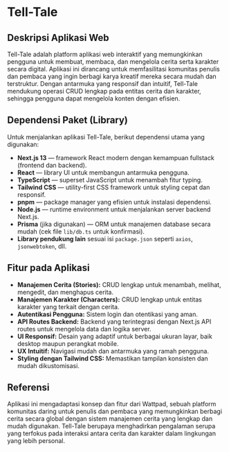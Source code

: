 # Tell-Tale

## Deskripsi Aplikasi Web  
Tell-Tale adalah platform aplikasi web interaktif yang memungkinkan pengguna untuk membuat, membaca, dan mengelola cerita serta karakter secara digital. Aplikasi ini dirancang untuk memfasilitasi komunitas penulis dan pembaca yang ingin berbagi karya kreatif mereka secara mudah dan terstruktur. Dengan antarmuka yang responsif dan intuitif, Tell-Tale mendukung operasi CRUD lengkap pada entitas cerita dan karakter, sehingga pengguna dapat mengelola konten dengan efisien.

## Dependensi Paket (Library)  
Untuk menjalankan aplikasi Tell-Tale, berikut dependensi utama yang digunakan:  
- **Next.js 13** — framework React modern dengan kemampuan fullstack (frontend dan backend).  
- **React** — library UI untuk membangun antarmuka pengguna.  
- **TypeScript** — superset JavaScript untuk menambah fitur typing.  
- **Tailwind CSS** — utility-first CSS framework untuk styling cepat dan responsif.  
- **pnpm** — package manager yang efisien untuk instalasi dependensi.  
- **Node.js** — runtime environment untuk menjalankan server backend Next.js.  
- **Prisma** (jika digunakan) — ORM untuk manajemen database secara mudah (cek file `lib/db.ts` untuk konfirmasi).  
- **Library pendukung lain** sesuai isi `package.json` seperti `axios`, `jsonwebtoken`, dll.

## Fitur pada Aplikasi  
- **Manajemen Cerita (Stories):** CRUD lengkap untuk menambah, melihat, mengedit, dan menghapus cerita.  
- **Manajemen Karakter (Characters):** CRUD lengkap untuk entitas karakter yang terkait dengan cerita.  
- **Autentikasi Pengguna:** Sistem login dan otentikasi yang aman.  
- **API Routes Backend:** Backend yang terintegrasi dengan Next.js API routes untuk mengelola data dan logika server.  
- **UI Responsif:** Desain yang adaptif untuk berbagai ukuran layar, baik desktop maupun perangkat mobile.  
- **UX Intuitif:** Navigasi mudah dan antarmuka yang ramah pengguna.  
- **Styling dengan Tailwind CSS:** Memastikan tampilan konsisten dan mudah dikustomisasi.

## Referensi  
Aplikasi ini mengadaptasi konsep dan fitur dari Wattpad, sebuah platform komunitas daring untuk penulis dan pembaca yang memungkinkan berbagi cerita secara global dengan sistem manajemen cerita yang lengkap dan mudah digunakan. Tell-Tale berupaya menghadirkan pengalaman serupa yang terfokus pada interaksi antara cerita dan karakter dalam lingkungan yang lebih personal.

